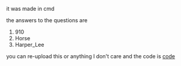 it was made in cmd

the answers to the questions are
1. 910
2. Horse
3. Harper_Lee
   
you can re-upload this or anything I don't care and the code is [code](https://github.com/thedoctorisCool/strange-quiz-game-I-made/blob/main/code)
